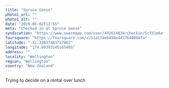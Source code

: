 ```yaml
---
title: "Spruce Goose"
photo1_url: ""
photo1_alt: ""
date: "2019-06-02T12:55"
meta: "Checked in at Spruce Goose"
syndication: "https://www.swarmapp.com/user/492614834/checkin/5cf31e6ef1936e002bb21e48"
foursquare: "https://foursquare.com/v/52a174e6498e4417648094fa"
latitude: "-41.32837483717062"
longitude: "174.80393145165405"
address: ""
locality: "Wellington"
region: "Wellington"
country: "New Zealand"
---
```

Trying to decide on a rental over lunch
